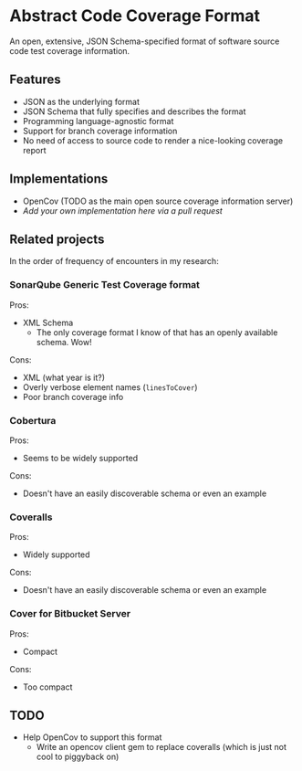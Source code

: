 # Abstract Code Coverage Format

An open, extensive, JSON Schema-specified format of software source code test coverage information.

## Features

* JSON as the underlying format
* JSON Schema that fully specifies and describes the format
* Programming language-agnostic format
* Support for branch coverage information
* No need of access to source code to render a nice-looking coverage report

## Implementations

* OpenCov (TODO as the main open source coverage information server)
* _Add your own implementation here via a pull request_

## Related projects

In the order of frequency of encounters in my research:

### SonarQube Generic Test Coverage format

Pros:
* XML Schema
  * The only coverage format I know of that has an openly available schema. Wow!

Cons:
* XML (what year is it?)
* Overly verbose element names (`linesToCover`)
* Poor branch coverage info

### Cobertura

Pros:

* Seems to be widely supported

Cons:

* Doesn't have an easily discoverable schema or even an example

### Coveralls

Pros:

* Widely supported

Cons:

* Doesn't have an easily discoverable schema or even an example

### Cover for Bitbucket Server

Pros:

* Compact

Cons:

* Too compact

## TODO

* Help OpenCov to support this format
  * Write an opencov client gem to replace coveralls (which is just not cool to piggyback on)
